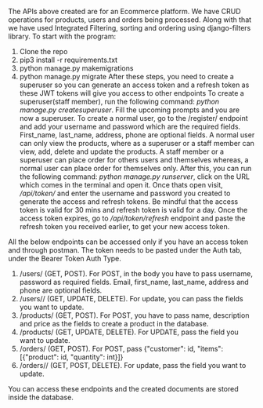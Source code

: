 The APIs above created are for an Ecommerce platform. We have CRUD operations for products, users and orders being processed. Along with that we have used Integrated Filtering, sorting and ordering using django-filters
library. To start with the program:
1) Clone the repo
2) pip3 install -r requirements.txt
3) python manage.py makemigrations
4) python manage.py migrate
After these steps, you need to create a superuser so you can generate an access token and a refresh token as these JWT tokens will give you access to other endpoints
To create a superuser(staff member), run the following command: *python manage.py createsuperuser*. Fill the upcoming prompts and you are now a superuser.
To create a normal user, go to the /register/ endpoint and add your username and password which are the required fields. First_name, last_name, address, phone are optional fields.
A normal user can only view the products, where as a superuser or a staff member can view, add, delete and update the products.
A staff member or a superuser can place order for others users and themselves whereas, a normal user can place order for themselves only.
After this, you can run the following command: *python manage.py runserver*, click on the URL which comes in the terminal and open it. Once thats open visit, */api/token/* and enter the username and password you
created to generate the access and refresh tokens. Be mindful that the access token is valid for 30 mins and refresh token is valid for a day. Once the access token expires, go to
*/api/token/refresh* endpoint and paste the refresh token you received earlier, to get your new access token. 

All the below endpoints can be accessed only if you have an access token and through postman. The token needs to be pasted under the Auth tab, under the Bearer Token Auth Type.
1) /users/ (GET, POST). For POST, in the body you have to pass username, password as required fields. Email, first_name, last_name, address and phone are optional fields.
2) /users/<pk>/ (GET, UPDATE, DELETE). For update, you can pass the fields you want to update.
3) /products/ (GET, POST). For POST, you have to pass name, description and price as the fields to create a product in the database.
4) /products/<pk> (GET, UPDATE, DELETE). For UPDATE, pass the field you want to update.
5) /orders/ (GET, POST). For POST, pass {"customer": id, "items": [{"product": id, "quantity": int}]}
6) /orders/<pk>/ (GET, POST, DELETE). For update, pass the field you want to update.

You can access these endpoints and the created documents are stored inside the database. 

